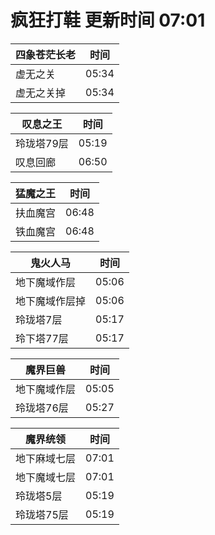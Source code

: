 # 疯狂打鞋 更新时间 07:01

| 四象苍茫长老   | 时间    |
|--------|-------|
| 虚无之关 | 05:34 |
| 虚无之关掉 | 05:34 |

| 叹息之王   | 时间    |
|--------|-------|
| 玲珑塔79层 | 05:19 |
| 叹息回廊 | 06:50 |

| 猛魔之王   | 时间    |
|--------|-------|
| 扶血魔宫 | 06:48 |
| 铁血魔宫 | 06:48 |

| 鬼火人马   | 时间    |
|--------|-------|
| 地下魔域作层 | 05:06 |
| 地下魔域作层掉 | 05:06 |
| 玲珑塔7层 | 05:17 |
| 玲下塔77层 | 05:17 |

| 魔界巨兽   | 时间    |
|--------|-------|
| 地下魔域作层 | 05:05 |
| 玲珑塔76层 | 05:27 |

| 魔界统领   | 时间    |
|--------|-------|
| 地下麻域七层 | 07:01 |
| 地下魔域七层 | 07:01 |
| 玲珑塔5层 | 05:19 |
| 玲珑塔75层 | 05:19 |